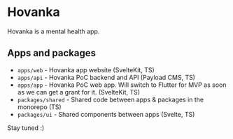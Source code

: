 # Hovanka

Hovanka is a mental health app.

## Apps and packages

- `apps/web` - Hovanka app website (SvelteKit, TS)
- `apps/api` - Hovanka PoC backend and API (Payload CMS, TS)
- `apps/app` - Hovanka PoC web app. Will switch to Flutter for MVP as soon as we can get a grant for it. (SvelteKit, TS)
- `packages/shared` - Shared code between apps & packages in the monorepo (TS)
- `packages/ui` - Shared components between apps (Svelte, TS)

Stay tuned :)
